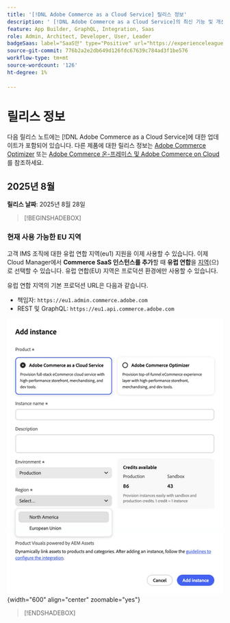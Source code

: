 ```yaml
---
title: '[!DNL Adobe Commerce as a Cloud Service] 릴리스 정보'
description: ' [!DNL Adobe Commerce as a Cloud Service]의 최신 기능 및 개선 사항에 대해 알아봅니다.'
feature: App Builder, GraphQL, Integration, Saas
role: Admin, Architect, Developer, User, Leader
badgeSaas: label="SaaS만" type="Positive" url="https://experienceleague.adobe.com/en/docs/commerce/user-guides/product-solutions" tooltip="Adobe Commerce as a Cloud Service 및 Adobe Commerce Optimizer 프로젝트에만 적용됩니다(Adobe 관리 SaaS 인프라)."
source-git-commit: 776b2a2e2db649d126fdc67639c784ad3f1be576
workflow-type: tm+mt
source-wordcount: '126'
ht-degree: 1%

---
```



# 릴리스 정보

다음 릴리스 노트에는 [!DNL Adobe Commerce as a Cloud Service]에 대한 업데이트가 포함되어 있습니다. 다른 제품에 대한 릴리스 정보는 [Adobe Commerce Optimizer](../optimizer/release-notes.md) 또는 [Adobe Commerce 온-프레미스 및 Adobe Commerce on Cloud](https://experienceleague.adobe.com/en/docs/commerce-operations/release/notes/overview)를 참조하세요.

## 2025년 8월

**릴리스 날짜**: 2025년 8월 28일

>[!BEGINSHADEBOX]

### 현재 사용 가능한 EU 지역

고객 IMS 조직에 대한 유럽 연합 지역(eu1) 지원을 이제 사용할 수 있습니다. 이제 Cloud Manager에서 **Commerce SaaS 인스턴스를 추가**&#x200B;할 때 **유럽 연합**&#x200B;을 [지역](./getting-started.md#create-an-instance)(으)로 선택할 수 있습니다. 유럽 연합(EU) 지역은 프로덕션 환경에만 사용할 수 있습니다.

유럽 연합 지역의 기본 프로덕션 URL은 다음과 같습니다.

* 책임자: `https://eu1.admin.commerce.adobe.com`
* REST 및 GraphQL: `https://eu1.api.commerce.adobe.com`

![인스턴스 만들기](./assets/create-instance-eu.png){width="600" align="center" zoomable="yes"}

>[!ENDSHADEBOX]
